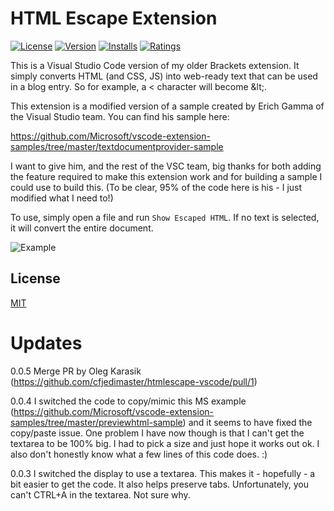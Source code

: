 # HTML Escape Extension

[![License](http://img.shields.io/badge/license-MIT-green.svg?style=flat)](https://raw.githubusercontent.com/cfjedimaster/htmlescape-vscode/master/LICENSE)
[![Version](https://vsmarketplacebadge.apphb.com/version/raymondcamden.htmlescape-vscode-extension.svg)](https://marketplace.visualstudio.com/items?itemName=raymondcamden.htmlescape-vscode-extension)
[![Installs](https://vsmarketplacebadge.apphb.com/installs/raymondcamden.htmlescape-vscode-extension.svg)](https://marketplace.visualstudio.com/items?itemName=raymondcamden.htmlescape-vscode-extension)
[![Ratings](https://vsmarketplacebadge.apphb.com/rating/raymondcamden.htmlescape-vscode-extension.svg)](https://marketplace.visualstudio.com/items?itemName=raymondcamden.htmlescape-vscode-extension)

This is a Visual Studio Code version of my older Brackets extension. It simply converts HTML (and CSS, JS) into web-ready text that can be used in a blog entry. So for example, a &lt; character will become &amp;lt;. 

This extension is a modified version of a sample created by Erich Gamma of the Visual Studio team. You
can find his sample here: 

https://github.com/Microsoft/vscode-extension-samples/tree/master/textdocumentprovider-sample

I want to give him, and the rest of the VSC team, big thanks for both adding the feature required
to make this extension work and for building a sample I could use to build this. (To be clear, 95%
of the code here is his - I just modified what I need to!)

To use, simply open a file and run `Show Escaped HTML`. If no text is selected, it will convert 
the entire document.

![Example](images/preview.gif)

## License
[MIT](LICENSE)

# Updates

0.0.5 Merge PR by Oleg Karasik (https://github.com/cfjedimaster/htmlescape-vscode/pull/1)

0.0.4 I switched the code to copy/mimic this MS example (https://github.com/Microsoft/vscode-extension-samples/tree/master/previewhtml-sample) and it seems to have fixed the copy/paste issue. One problem I have now though is that I can't get the textarea to be 100% big. I had to pick a size and just hope it works out ok. I also don't honestly know what a few lines of this code does. :)

0.0.3 I switched the display to use a textarea. This makes it - hopefully - a bit easier to get the code. It also helps preserve tabs. Unfortunately, you can't CTRL+A in the textarea. Not sure why. 


